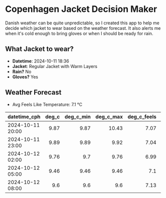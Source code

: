 
# Copenhagen Jacket Decision Maker

Danish weather can be quite unpredictable, so I created this app to help me decide which jacket to wear based on the weather forecast. 
It also alerts me when it's cold enough to bring gloves or when I should be ready for rain.

## What Jacket to wear?

- **Datetime**: 2024-10-11 18:36
- **Jacket**: Regular Jacket with Warm Layers
- **Rain?** No
- **Gloves?** Yes

## Weather Forecast
- Avg Feels Like Temperature: 7.1 °C

| datetime_cph     |   deg_c |   deg_c_min |   deg_c_max |   deg_c_feels | weather   | wind   | rain   |
|:-----------------|--------:|------------:|------------:|--------------:|:----------|:-------|:-------|
| 2024-10-11 20:00 |    9.87 |        9.87 |       10.43 |          7.07 | Clouds    | High   | None   |
| 2024-10-11 23:00 |    9.89 |        9.89 |        9.92 |          7.04 | Clouds    | High   | None   |
| 2024-10-12 02:00 |    9.76 |        9.7  |        9.76 |          6.99 | Clouds    | High   | None   |
| 2024-10-12 05:00 |    9.46 |        9.46 |        9.46 |          7.1  | Clouds    | Low    | None   |
| 2024-10-12 08:00 |    9.6  |        9.6  |        9.6  |          7.13 | Clouds    | Low    | None   |
        